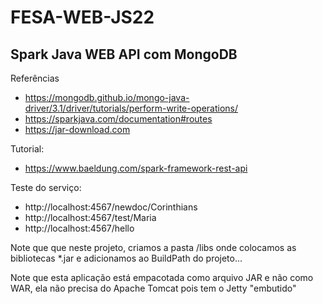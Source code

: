 # FESA-WEB-JS22
## Spark Java WEB API com MongoDB

Referências
- https://mongodb.github.io/mongo-java-driver/3.1/driver/tutorials/perform-write-operations/
- https://sparkjava.com/documentation#routes
- https://jar-download.com

Tutorial:
- https://www.baeldung.com/spark-framework-rest-api

Teste do serviço:
- http://localhost:4567/newdoc/Corinthians
- http://localhost:4567/test/Maria
- http://localhost:4567/hello

Note que que neste projeto, criamos a pasta /libs onde colocamos as bibliotecas \*.jar e adicionamos ao BuildPath do projeto...

Note que esta aplicação está empacotada como arquivo JAR e não como WAR, ela não precisa do Apache Tomcat pois tem o Jetty "embutido"
